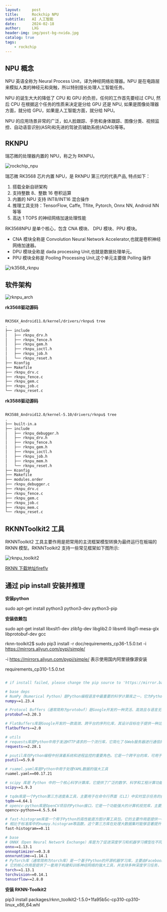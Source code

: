 ```yaml
---
layout:     post
title:      Rockchip NPU
subtitle:   AI 人工智能
date:       2024-02-18
author:     LXG
header-img: img/post-bg-nvida.jpg
catalog: true
tags:
    - rockchip
---
```


## NPU 概念

NPU 英语全称为 Neural Process Unit，译为神经网络处理器。NPU 是在电路层来模拟人类的神经元和突触，所以特别擅长处理人工智能任务。

NPU 的诞生大大的降低了 CPU 和 GPU 的负担，任何的工作首先要经过 CPU, 然后 CPU 在根据这个任务的性质来决定是分给 GPU 还是 NPU, 如果是图像处理器方面，就分给 GPU，如果是人工智能方面，就分给 NPU。

NPU 的应用场景非常的广泛，如人脸跟踪、手势和身体跟踪、图像分类、视频监控、自动语音识别(ASR)和先进的驾驶员辅助系统(ADAS)等等。

## RKNPU

瑞芯微的处理器内置的 NPU，称之为 RKNPU。

![rockchip_npu](/images/rockchip/rockchip_npu.png)

瑞芯微 RK3568 芯片内置 NPU，是 RKNPU 第三代的代表产品, 特点如下：

1. 搭载全新自研架构
2. 支持整数 8、整数 16 卷积运算
3. 内置的 NPU 支持 INT8/INT16 混合操作
4. 推理工具支持：TensorFlow, Caffe, Tflite, Pytorch, Onnx NN, Android NN 等等
5. 高达 1 TOPS 的神经网络加速处理性能

RK3568NPU 是单个核心，包含 CNA 模块、 DPU 模块、PPU 模块。

* CNA 模块全称是 Convolution Neural Network Accelerator,也就是卷积神经网络加速器。
* DPU 模块全称是 dada processing Unit,也就是数据处理单元。
* PPU 模块全称是 Pooling Processing Unit,这个单元主要做 Polling 操作

![rk3568_rknpu](/images/rockchip/rk3568_rknpu.png)

## 软件架构

![rknpu_arch](/images/rockchip/rknpu_arch.png)

**rk3568驱动源码**

```txt

RK356X_Android11.0/kernel/drivers/rknpu$ tree
.
├── include
│   ├── rknpu_drv.h
│   ├── rknpu_fence.h
│   ├── rknpu_gem.h
│   ├── rknpu_ioctl.h
│   ├── rknpu_job.h
│   └── rknpu_reset.h
├── Kconfig
├── Makefile
├── rknpu_drv.c
├── rknpu_fence.c
├── rknpu_gem.c
├── rknpu_job.c
└── rknpu_reset.c

```

**rk3588驱动源码**

```txt

RK3588_Android12.0/kernel-5.10/drivers/rknpu$ tree
.
├── built-in.a
├── include
│   ├── rknpu_debugger.h
│   ├── rknpu_drv.h
│   ├── rknpu_fence.h
│   ├── rknpu_gem.h
│   ├── rknpu_ioctl.h
│   ├── rknpu_job.h
│   ├── rknpu_mem.h
│   └── rknpu_reset.h
├── Kconfig
├── Makefile
├── modules.order
├── rknpu_debugger.c
├── rknpu_drv.c
├── rknpu_fence.c
├── rknpu_gem.c
├── rknpu_job.c
├── rknpu_mem.c
└── rknpu_reset.c

```

## RKNNToolkit2 工具

RKNNToolkit2 工具主要作用是把常用的主流框架模型转换为最终运行在板端的 RKNN 模型。RKNNToolkit2 支持一些常见框架如下图所示:

![rknpu_toolkit2](/images/rockchip/rknpu_toolkit2.png)

[RKNN 下载地址firefly](https://www.t-firefly.com/doc/download/181.html)

## 通过 pip install 安装并推理

**安装python**

sudo apt-get install python3 python3-dev python3-pip

**安装依赖包**

sudo apt-get install libxslt1-dev zlib1g-dev libglib2.0 libsm6 libgl1-mesa-glx libprotobuf-dev gcc

rknn-toolkit2$ sudo pip3 install -r doc/requirements_cp36-1.5.0.txt -i https://mirrors.aliyun.com/pypi/simple/

-i https://mirrors.aliyun.com/pypi/simple/ 表示使用国内阿里镜像源安装

requirements_cp310-1.5.0.txt

```sh

# if install failed, please change the pip source to 'https://mirror.baidu.com/pypi/simple'

# base deps
# NumPy（Numerical Python）是Python编程语言中最重要的科学计算库之一，它为Python提供了一个强大的N维数组对象（ndarray），以及用于处理这些数组的各种数学函数、逻辑操作和工具
numpy==1.23.4

# Protocol Buffers（通常简称为protobuf）是Google开发的一种灵活、高效且与语言无关的序列化结构数据格式。它提供了一种方法，可以将结构化数据以紧凑的二进制格式进行序列化和反序列化，并且允许在不同编程语言之间轻松地交换数据
protobuf==3.20.3

# FlatBuffers库是Google开发的一款高效、跨平台的序列化库，其设计目标在于提供一种比传统序列化方法更快、更节省内存的数据存储和传输方式
flatbuffers==2.0

# utils
# requests库是Python中用于发送HTTP请求的一个流行库，它简化了与Web服务器进行通信的过程
requests==2.28.1

# psutil库在Python编程中扮演着系统和进程监控的重要角色。它是一个跨平台的库，可用于获取详细的系统及进程信息，并进行相关的系统管理操作
psutil==5.9.0

# ruamel.yaml库是Python中用于处理YAML数据的强大工具
ruamel.yaml==00.17.21

# scipy 库是 Python 中的一个核心科学计算库，它提供了广泛的数学、科学和工程计算功能。
scipy==1.9.3

# tqdm库是一个Python第三方进度条工具，主要用于在命令行界面（CLI）中实时显示任务的执行进度。当程序需要处理大量迭代操作或者耗时较长的任务时，使用tqdm可以让用户直观地看到当前任务已经完成多少以及剩余的工作量
tqdm==4.64.1
# opencv-python库是OpenCV项目的Python接口，它是一个功能强大的计算机视觉库，主要用于图像和视频处理
opencv-python==4.5.5.64

# fast-histogram库是一个用于Python的高性能直方图计算工具包。它的主要作用是提供一种快速且内存高效的手段来计算一维和二维数据分布的直方图。
# 相比于标准库中的numpy.histogram等函数，这个第三方库在处理大数据集时能够显著提升计算速度。
fast-histogram==0.11

# base
# ONNX（Open Neural Network Exchange）库是为了促进深度学习和机器学习模型在不同框架间的互操作性而创建的开源库
onnx==1.13.1
onnxoptimizer==0.3.8
onnxruntime==1.14.1
# PyTorch库（通常简称为torch库）是一个基于Python的开源机器学习库，主要由Facebook的人工智能研究团队开发和维护。
# 它的核心作用是提供了一套用于构建和训练神经网络的强大工具，并支持多种深度学习任务，包括但不限于计算机视觉、自然语言处理、强化学习等领域的研究与应用
torch==1.13.1
torchvision==0.14.1
tensorflow==2.8.0

```

**安装 RKNN-Toolkit2**

pip3 install packages/rknn_toolkit2-1.5.0+1fa95b5c-cp310-cp310-linux_x86_64.whl














